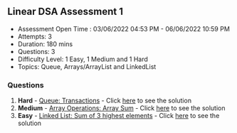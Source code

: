 ## Linear DSA Assessment 1 

- Assessment Open Time : 03/06/2022 04:53 PM - 06/06/2022 10:59 PM
- Attempts: 3
- Duration: 180 mins
- Questions: 3 
- Difficulty Level:  1 Easy, 1 Medium and 1 Hard 
- Topics: Queue, Arrays/ArrayList and LinkedList

### Questions

1. **Hard** - [Queue: Transactions](./Question9.md) - Click [here](./solutions/Question1.java) to see the solution
2. **Medium** - [Array Operations: Array Sum](./Question10.md) -  Click [here](./solutions/Question2.java) to see the solution
3. **Easy** - [Linked List: Sum of 3 highest elements](./Question11.md) -  Click [here](./solutions/Question3.java) to see the solution
